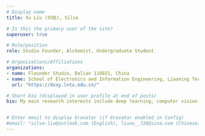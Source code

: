```yaml
---
# Display name
title: Xu Liu (刘旭), Silva

# Is this the primary user of the site?
superuser: true

# Role/position
role: Studio Founder, Alchemist, Undergraduate Student

# Organizations/Affiliations
organizations:
- name: Flounder Studio, Dalian 116021, China
- name: School of Electronics and Information Engineering, Liaoning Technical University, Huludao 125105, China
  url: "https://dxxy.lntu.edu.cn/"

# Short bio (displayed in user profile at end of posts)
bio: My main research interests include deep learning, computer vision and image processing.


# Enter email to display Gravatar (if Gravatar enabled in Config)
#email: "silva-liu@outlook.com (English), liuxu__728@sina.com (Chinese)"
---
```


